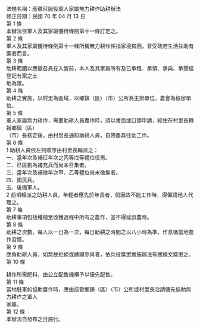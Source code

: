 法規名稱：應徵召服役軍人家屬無力耕作助耕辦法  
修正日期：民國 70 年 04 月 13 日  
第 1 條  
本辦法依軍人及其家屬優待條例第十一條訂定之。  
第 2 條  
軍人及其家屬優待條例第十一條所稱無力耕作係指家境貧困，曾受政府生活扶助有案者而言。  
第 3 條  
助耕範圍以應徵召員在入營前，本人及其家屬所有及已承租、承領、承典、承墾經登記有案之土  
地為限。  
第 4 條  
助耕之實施，以村里為區域，以鄉鎮（區）（市）公所為主辦單位，農會為協辦單位。  
第 5 條  
軍人家屬無力耕作，需要助耕人員農作時，須以書面或口頭申請，經住在村里長轉報鄉鎮（區）  
（市）長核定後，由村里長通知助耕人員，自帶農具往助工作。  
第 6 條  
1 助耕人員依左列順序由村里長輪派之：  
一、當年次及補征年次之丙等戊等體位役男。  
二、已區劃為補充兵而尚未召集者。  
三、當年次及補徵年次甲、乙等體位尚未徵集者。  
四、國民兵。  
五、後備軍人。  
2 前項輪派之助耕人員，年輕者應先於年長者，倘因故不能工作時，得僱請他人代理之。  
第 7 條  
助耕事項包括種植至收獲過程中所有之農作，並不得延誤農時。  
第 8 條  
助耕之次數，每人以一日為一次，每日助耕之時間之以八小時為準，作息循當地農作習慣。  
第 9 條  
應負助耕人員，如無故拒絕或踴躍參與者，依兵役獎懲實施辦法有關條文獎懲之。  
第 10 條  


耕作所需肥料，由公立配售機構予以優先配售。  
第 11 條  
當地駐軍如協助農作時，應由該管鄉鎮（區）（市）公所或村里長洽請儘先協助無力耕作之軍人  
家屬。  
第 12 條  
本辦法自發布之日施行。  


